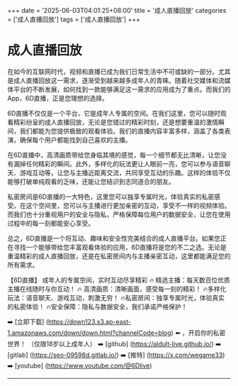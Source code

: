 +++
date = '2025-06-03T04:01:25+08:00'
title = '成人直播回放'
categories = ['成人直播回放']
tags = ['成人直播回放']
+++

# 成人直播回放

在如今的互联网时代，视频和直播已成为我们日常生活中不可或缺的一部分。尤其是成人直播回放这一需求，逐渐受到越来越多成年人的青睐。随着社交媒体和流媒体平台的不断发展，如何找到一款能够满足这一需求的应用成为了重点。而我们的App，6D直播，正是您理想的选择。

6D直播不仅仅是一个平台，它是成年人专属的空间。在我们这里，您可以随时观看精彩纷呈的成人直播回放，无论是您错过的精彩时刻，还是想要重温的激情瞬间，我们都能为您提供极致的观看体验。我们的直播内容丰富多样，涵盖了各类表演，确保每个用户都能找到自己喜欢的主播。

在6D直播中，高清画质带给您身临其境的感觉，每一个细节都无比清晰，让您没有漏掉任何精彩的瞬间。此外，多样化的玩法更让人眼前一亮，您可以参与语音聊天、游戏互动等，让您与主播近距离交流，共同享受互动的乐趣。这样的体验不仅能够打破单纯观看的乏味，还能让您结识到志同道合的朋友。

私密房间是6D直播的一大特色，这里您可以独享专属时光，体验真实的私密感受。在这个空间里，您可以与主播进行更加亲密的互动，享受不一样的视频体验。而我们也十分重视用户的安全与隐私，严格保障每位用户的数据安全，让您在使用过程中的每一刻都能安心享受。

总之，6D直播是一个将互动、趣味和安全性完美结合的成人直播平台。如果您正在寻找一个能够带给您丰富观看体验的应用，6D直播将是您的不二之选。无论是重温精彩的成人直播回放，还是在私密房间内与主播亲密互动，这里都能满足您的所有需求。

【6D直播】
成年人的专属空间，实时互动尽享精彩
🔥 精选主播：每天数百位优质主播在线随时与你互动！
🔥 高清画质：清晰画面，感受每一刻的精彩！
🔥多样化玩法：语音聊天、游戏互动，刺激无穷！
🔥私密房间：独享专属时光，体验真实的私密体验！
🔥安全保障：隐私与数据安全，我们承诺严格保护！

➡️ [立即下载] (https://down123.s3.ap-east-1.amazonaws.com/down/down.html?channelCode=blog) ⬅️ ，开启你的私密世界！ 
（仅限18岁以上成年人） 
➡️ [github] (https://aldult-live.github.io/) 
➡️ [gitlab] (https://seo-09598d.gitlab.io/) 
➡️ [推特] (https://x.com/wegame33) 
➡️ [youtube] (https://www.youtube.com/@6Dlive)

---
